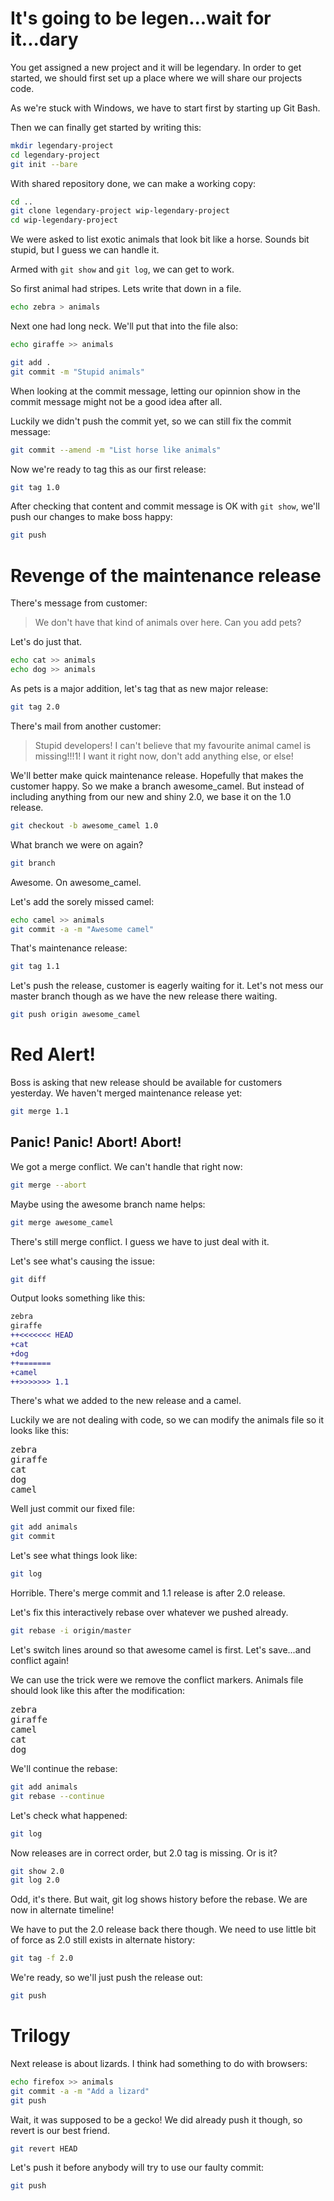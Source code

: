 # It's going to be legen...wait for it...dary

You get assigned a new project and it will be legendary. In order to get
started, we should first set up a place where we will share our projects code.

As we're stuck with Windows, we have to start first by starting up Git Bash.

Then we can finally get started by writing this:

```bash
mkdir legendary-project
cd legendary-project
git init --bare
```

With shared repository done, we can make a working copy:

```bash
cd ..
git clone legendary-project wip-legendary-project
cd wip-legendary-project
```

We were asked to list exotic animals that look bit like a horse. Sounds bit
stupid, but I guess we can handle it.

Armed with `git show` and `git log`, we can get to work.

So first animal had stripes. Lets write that down in a file.

```bash
echo zebra > animals
```

Next one had long neck. We'll put that into the file also:

```bash
echo giraffe >> animals
```

```bash
git add .
git commit -m "Stupid animals"
```

When looking at the commit message, letting our opinnion show in the commit
message might not be a good idea after all.

Luckily we didn't push the commit yet, so we can still fix the commit message:

```bash
git commit --amend -m "List horse like animals"
```

Now we're ready to tag this as our first release:

```bash
git tag 1.0
```

After checking that content and commit message is OK with `git show`, we'll
push our changes to make boss happy:

```bash
git push
```

# Revenge of the maintenance release

There's message from customer:
> We don't have that kind of animals over here. Can you add pets? 

Let's do just that.

```bash
echo cat >> animals
echo dog >> animals
```

As pets is a major addition, let's tag that as new major release:

```bash
git tag 2.0
```

There's mail from another customer:
> Stupid developers! I can't believe that my favourite animal camel is
> missing!!!1! I want it right now, don't add anything else, or else!

We'll better make quick maintenance release. Hopefully that makes the customer
happy. So we make  a branch awesome_camel. But instead of including anything
from our new and shiny 2.0, we base it on the 1.0 release.

```bash
git checkout -b awesome_camel 1.0
```

What branch we were on again?

```bash
git branch
```

Awesome. On awesome_camel. 

Let's add the sorely missed camel:

```bash
echo camel >> animals
git commit -a -m "Awesome camel"
```

That's maintenance release:
```bash
git tag 1.1
```

Let's push the release, customer is eagerly waiting for it. Let's not mess our
master branch though as we have the new release there waiting.

```bash
git push origin awesome_camel
```

# Red Alert!

Boss is asking that new release should be available for customers yesterday. We
haven't merged maintenance release yet:

```bash
git merge 1.1
```

## Panic! Panic! Abort! Abort!

We got a merge conflict. We can't handle that right now:

```bash
git merge --abort
```

Maybe using the awesome branch name helps:

```bash
git merge awesome_camel
```

There's still merge conflict. I guess we have to just deal with it. 

Let's see what's causing the issue:

```bash
git diff
```

Output looks something like this:

```diff
zebra
giraffe
++<<<<<<< HEAD
+cat
+dog
++=======
+camel
++>>>>>>> 1.1
```

There's what we added to the new release and a camel.

Luckily we are not dealing with code, so we can modify the animals file so it
looks like this:

<pre>
zebra
giraffe
cat
dog
camel
</pre>

Well just commit our fixed file:
```bash
git add animals
git commit
```

Let's see what things look like:
```bash
git log
```

Horrible. There's merge commit and 1.1 release is after 2.0 release.

Let's fix this interactively rebase over whatever we pushed already.

```bash
git rebase -i origin/master
```

Let's switch lines around so that awesome camel is first. Let's save...and
conflict again!

We can use the trick were we remove the conflict markers. Animals file should
look like this after the modification:

<pre>
zebra
giraffe
camel
cat
dog
</pre>

We'll continue the rebase:

```bash
git add animals
git rebase --continue
```

Let's check what happened:
```bash
git log
```

Now releases are in correct order, but 2.0 tag is missing. Or is it?

```bash
git show 2.0
git log 2.0
```

Odd, it's there. But wait, git log shows history before the rebase. We are now
in alternate timeline!

We have to put the 2.0 release back there though. We need to use little bit of
force as 2.0 still exists in alternate history:

```bash
git tag -f 2.0
```

We're ready, so we'll just push the release out:

```bash
git push
```

# Trilogy

Next release is about lizards. I think had something to do with browsers:
```bash
echo firefox >> animals
git commit -a -m "Add a lizard"
git push
```

Wait, it was supposed to be a gecko! We did already push it though, so revert is our best friend.
```bash
git revert HEAD
```

Let's push it before anybody will try to use our faulty commit:
```bash
git push
```
